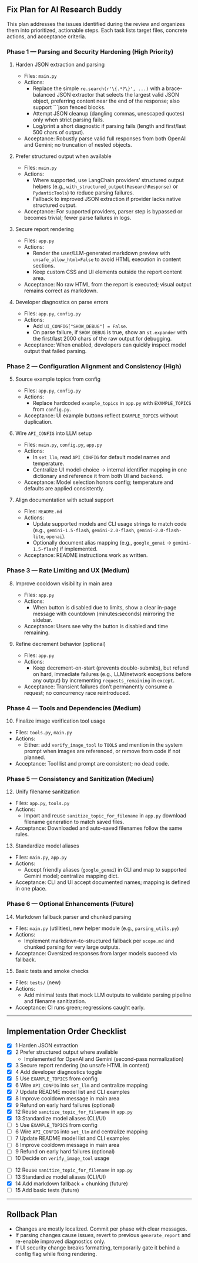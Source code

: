 ## Fix Plan for AI Research Buddy

This plan addresses the issues identified during the review and organizes them into prioritized, actionable steps. Each task lists target files, concrete actions, and acceptance criteria.

### Phase 1 — Parsing and Security Hardening (High Priority)
1) Harden JSON extraction and parsing
   - Files: `main.py`
   - Actions:
     - Replace the simple `re.search(r'\{.*?\}', ...)` with a brace-balanced JSON extractor that selects the largest valid JSON object, preferring content near the end of the response; also support ```json fenced blocks.
     - Attempt JSON cleanup (dangling commas, unescaped quotes) only when strict parsing fails.
     - Log/print a short diagnostic if parsing fails (length and first/last 500 chars of output).
   - Acceptance: Robustly parse valid full responses from both OpenAI and Gemini; no truncation of nested objects.

2) Prefer structured output when available
   - Files: `main.py`
   - Actions:
     - Where supported, use LangChain providers’ structured output helpers (e.g., `with_structured_output(ResearchResponse)` or `PydanticTools`) to reduce parsing failures.
     - Fallback to improved JSON extraction if provider lacks native structured output.
   - Acceptance: For supported providers, parser step is bypassed or becomes trivial; fewer parse failures in logs.

3) Secure report rendering
   - Files: `app.py`
   - Actions:
     - Render the user/LLM-generated markdown preview with `unsafe_allow_html=False` to avoid HTML execution in content sections.
     - Keep custom CSS and UI elements outside the report content area.
   - Acceptance: No raw HTML from the report is executed; visual output remains correct as markdown.

4) Developer diagnostics on parse errors
   - Files: `app.py`, `config.py`
   - Actions:
     - Add `UI_CONFIG["SHOW_DEBUG"] = False`.
     - On parse failure, if `SHOW_DEBUG` is true, show an `st.expander` with the first/last 2000 chars of the raw output for debugging.
   - Acceptance: When enabled, developers can quickly inspect model output that failed parsing.

### Phase 2 — Configuration Alignment and Consistency (High)
5) Source example topics from config
   - Files: `app.py`, `config.py`
   - Actions:
     - Replace hardcoded `example_topics` in `app.py` with `EXAMPLE_TOPICS` from `config.py`.
   - Acceptance: UI example buttons reflect `EXAMPLE_TOPICS` without duplication.

6) Wire `API_CONFIG` into LLM setup
   - Files: `main.py`, `config.py`, `app.py`
   - Actions:
     - In `set_llm`, read `API_CONFIG` for default model names and temperature.
     - Centralize UI model-choice → internal identifier mapping in one dictionary and reference it from both UI and backend.
   - Acceptance: Model selection honors config; temperature and defaults are applied consistently.

7) Align documentation with actual support
   - Files: `README.md`
   - Actions:
     - Update supported models and CLI usage strings to match code (e.g., `gemini-1.5-flash`, `gemini-2.0-flash`, `gemini-2.0-flash-lite`, `openai`).
     - Optionally document alias mapping (e.g., `google_genai` → `gemini-1.5-flash`) if implemented.
   - Acceptance: README instructions work as written.

### Phase 3 — Rate Limiting and UX (Medium)
8) Improve cooldown visibility in main area
   - Files: `app.py`
   - Actions:
     - When button is disabled due to limits, show a clear in-page message with countdown (minutes:seconds) mirroring the sidebar.
   - Acceptance: Users see why the button is disabled and time remaining.

9) Refine decrement behavior (optional)
   - Files: `app.py`
   - Actions:
     - Keep decrement-on-start (prevents double-submits), but refund on hard, immediate failures (e.g., LLM/network exceptions before any output) by incrementing `requests_remaining` in `except`.
   - Acceptance: Transient failures don’t permanently consume a request; no concurrency race reintroduced.

### Phase 4 — Tools and Dependencies (Medium)
10) Finalize image verification tool usage
   - Files: `tools.py`, `main.py`
   - Actions:
     - Either: add `verify_image_tool` to `TOOLS` and mention in the system prompt when images are referenced, or remove from code if not planned.
   - Acceptance: Tool list and prompt are consistent; no dead code.

<!-- 11) Trim or comment optional dependencies — removed per decision to keep deps for future features -->

### Phase 5 — Consistency and Sanitization (Medium)
12) Unify filename sanitization
   - Files: `app.py`, `tools.py`
   - Actions:
     - Import and reuse `sanitize_topic_for_filename` in `app.py` download filename generation to match saved files.
   - Acceptance: Downloaded and auto-saved filenames follow the same rules.

13) Standardize model aliases
   - Files: `main.py`, `app.py`
   - Actions:
     - Accept friendly aliases (`google_genai`) in CLI and map to supported Gemini model; centralize mapping dict.
   - Acceptance: CLI and UI accept documented names; mapping is defined in one place.

### Phase 6 — Optional Enhancements (Future)
14) Markdown fallback parser and chunked parsing
   - Files: `main.py` (utilities), new helper module (e.g., `parsing_utils.py`)
   - Actions:
     - Implement markdown-to-structured fallback per `scope.md` and chunked parsing for very large outputs.
   - Acceptance: Oversized responses from larger models succeed via fallback.

15) Basic tests and smoke checks
   - Files: `tests/` (new)
   - Actions:
     - Add minimal tests that mock LLM outputs to validate parsing pipeline and filename sanitization.
   - Acceptance: CI runs green; regressions caught early.

---

## Implementation Order Checklist
- [x] 1 Harden JSON extraction
- [x] 2 Prefer structured output where available
  - Implemented for OpenAI and Gemini (second-pass normalization)
- [x] 3 Secure report rendering (no unsafe HTML in content)
- [x] 4 Add developer diagnostics toggle
- [x] 5 Use `EXAMPLE_TOPICS` from config
- [x] 6 Wire `API_CONFIG` into `set_llm` and centralize mapping
- [x] 7 Update README model list and CLI examples
- [x] 8 Improve cooldown message in main area
- [x] 9 Refund on early hard failures (optional)
- [x] 12 Reuse `sanitize_topic_for_filename` in `app.py`
- [x] 13 Standardize model aliases (CLI/UI)
- [ ] 5 Use `EXAMPLE_TOPICS` from config
- [ ] 6 Wire `API_CONFIG` into `set_llm` and centralize mapping
- [ ] 7 Update README model list and CLI examples
- [ ] 8 Improve cooldown message in main area
- [ ] 9 Refund on early hard failures (optional)
- [ ] 10 Decide on `verify_image_tool` usage
<!-- 11 Trim requirements — removed -->
- [ ] 12 Reuse `sanitize_topic_for_filename` in `app.py`
- [ ] 13 Standardize model aliases (CLI/UI)
- [x] 14 Add markdown fallback + chunking (future)
- [ ] 15 Add basic tests (future)

---

## Rollback Plan
- Changes are mostly localized. Commit per phase with clear messages.
- If parsing changes cause issues, revert to previous `generate_report` and re-enable improved diagnostics only.
- If UI security change breaks formatting, temporarily gate it behind a config flag while fixing rendering.


